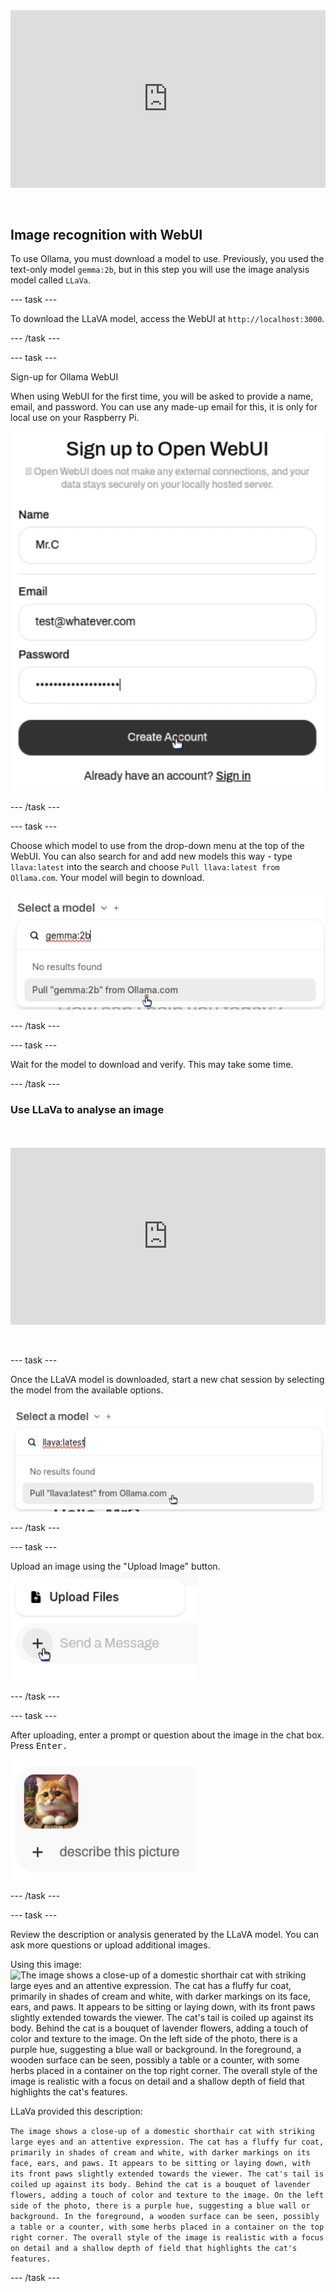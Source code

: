 <html>
  <div style="position: relative; overflow: hidden; padding-top: 56.25%;">
    <iframe style="position: absolute; top: 0; left: 0; right: 0; width: 100%; height: 100%; border: none;" src="https://www.youtube.com/embed/FDx8N_rQig8?rel=0&cc_load_policy=1" allowfullscreen allow="accelerometer; autoplay; clipboard-write; encrypted-media; gyroscope; picture-in-picture; web-share">
    </iframe>
  </div><br><br>
</html>


## Image recognition with WebUI

To use Ollama, you must download a model to use. Previously, you used the text-only model `gemma:2b`, but in this step you will use the image analysis model called `LLaVa`.

--- task ---

To download the LLaVA model, access the WebUI at `http://localhost:3000`.

--- /task ---

--- task ---

Sign-up for Ollama WebUI 

When using WebUI for the first time, you will be asked to provide a name, email, and password. You can use any made-up email for this, it is only for local use on your Raspberry Pi. 

![A signup form for "Open WebUI" with fields for name, email, and password. The name field is filled with "Mr.C", the email field with "test@whatever.com", and the password field shows a series of dots indicating a hidden password. Below these fields, there is a "Create Account" button with a cursor pointing at it, and a link for users who already have an account to sign in.](images/webUI_signup.png)

--- /task ---

--- task ---

Choose which model to use from the drop-down menu at the top of the WebUI. You can also search for and add new models this way - type `llava:latest` into the search and choose `Pull llava:latest from Ollama.com`. Your model will begin to download.


![A drop-down menu with the title "Select a model" shows a search field with the text "llava:latest" entered. Below the search field, the text "No results found" is displayed, followed by a selectable option to "Pull 'llava:latest' from Ollama.com". A cursor is hovering over this option.](images/model_dropdown.png)

--- /task ---


--- task ---

Wait for the model to download and verify. This may take some time.

--- /task ---


### Use LLaVa to analyse an image

<html>
<br><br>
  <div style="position: relative; overflow: hidden; padding-top: 56.25%;">
    <iframe style="position: absolute; top: 0; left: 0; right: 0; width: 100%; height: 100%; border: none;" src="https://www.youtube.com/embed/_krvzVdouW0?rel=0&cc_load_policy=1" allowfullscreen allow="accelerometer; autoplay; clipboard-write; encrypted-media; gyroscope; picture-in-picture; web-share">
    </iframe>
  </div><br><br>
</html>

--- task ---

Once the LLaVA model is downloaded, start a new chat session by selecting the model from the available options.

![Screenshot showing the model selection menu with "llava:latest 7B" highlighted.](images/select_llava_model.png)

--- /task ---

--- task ---

Upload an image using the "Upload Image" button. 
![A user interface element with two buttons: "Upload Files" at the top with a document icon, and a "Send a Message" button below it, which is grayed out and includes a plus symbol. A cursor is pointing to the plus symbol on the "Send a Message" button.](images/upload_image.png)

--- /task ---

--- task ---

After uploading, enter a prompt or question about the image in the chat box. Press <kbd>Enter<kbd>.

![A small image of a fluffy orange cat with a white chest and a pink bow around its neck. The cat is looking directly at the camera with a curious expression. Next to the image, there is a plus symbol and the text "describe this picture".](images/cat_prompt.png)

--- /task ---


--- task ---

Review the description or analysis generated by the LLaVA model. You can ask more questions or upload additional images.

Using this image:
![The image shows a close-up of a domestic shorthair cat with striking large eyes and an attentive expression. The cat has a fluffy fur coat, primarily in shades of cream and white, with darker markings on its face, ears, and paws. It appears to be sitting or laying down, with its front paws slightly extended towards the viewer. The cat's tail is coiled up against its body. Behind the cat is a bouquet of lavender flowers, adding a touch of color and texture to the image. On the left side of the photo, there is a purple hue, suggesting a blue wall or background. In the foreground, a wooden surface can be seen, possibly a table or a counter, with some herbs placed in a container on the top right corner. The overall style of the image is realistic with a focus on detail and a shallow depth of field that highlights the cat's features.](images/cat.jpg)

LLaVa provided this description:

`The image shows a close-up of a domestic shorthair cat with striking large eyes and an attentive expression. The cat has a fluffy fur coat, primarily in shades of cream and white, with darker markings on its face, ears, and paws. It appears to be sitting or laying down, with its front paws slightly extended towards the viewer. The cat's tail is coiled up against its body. Behind the cat is a bouquet of lavender flowers, adding a touch of color and texture to the image. On the left side of the photo, there is a purple hue, suggesting a blue wall or background. In the foreground, a wooden surface can be seen, possibly a table or a counter, with some herbs placed in a container on the top right corner. The overall style of the image is realistic with a focus on detail and a shallow depth of field that highlights the cat's features.`

--- /task ---
